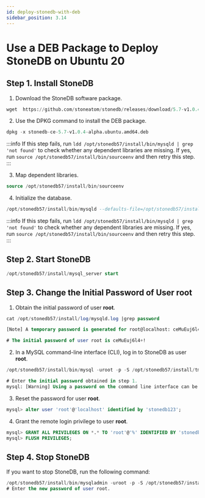 ```yaml
---
id: deploy-stonedb-with-deb
sidebar_position: 3.14
---
```

# Use a DEB Package to Deploy StoneDB on Ubuntu 20

## Step 1. Install StoneDB
1. Download the StoneDB software package. 
```sql
wget  https://github.com/stoneatom/stonedb/releases/download/5.7-v1.0.4-alpha/stonedb-ce-5.7-v1.0.4-alpha.ubuntu.amd64.deb
```

2. Use the DPKG command to install the DEB package.
```sql
dpkg -x stonedb-ce-5.7-v1.0.4-alpha.ubuntu.amd64.deb
```
:::info
If this step fails,  run `ldd /opt/stonedb57/install/bin/mysqld | grep 'not found'` to check whether any dependent libraries are missing. If yes, run `source /opt/stonedb57/install/bin/sourceenv` and then retry this step.
:::

3. Map dependent libraries.
```sql
source /opt/stonedb57/install/bin/sourceenv
```


4. Initialize the database.
```sql
/opt/stonedb57/install/bin/mysqld --defaults-file=/opt/stonedb57/install/my.cnf --initialize --user=mysql
```

:::info
If this step fails,  run `ldd /opt/stonedb57/install/bin/mysqld | grep 'not found'` to check whether any dependent libraries are missing. If yes, run `source /opt/stonedb57/install/bin/sourceenv` and then retry this step.
:::

## Step 2. Start StoneDB
```sql
/opt/stonedb57/install/mysql_server start
```

## Step 3. Change the Initial Password of User root

1. Obtain the initial password of user **root**.
```sql
cat /opt/stonedb57/install/log/mysqld.log |grep password

[Note] A temporary password is generated for root@localhost: ceMuEuj6l4+!

# The initial password of user root is ceMuEuj6l4+!

```

2. In a MySQL command-line interface (CLI), log in to StoneDB as user **root**.
```sql
/opt/stonedb57/install/bin/mysql -uroot -p -S /opt/stonedb57/install/tmp/mysql.sock

# Enter the initial password obtained in step 1.
mysql: [Warning] Using a password on the command line interface can be insecure.

```

3. Reset the password for user **root**.
```sql
mysql> alter user 'root'@'localhost' identified by 'stonedb123';

```

4. Grant the remote login privilege to user **root**.
```sql
mysql> GRANT ALL PRIVILEGES ON *.* TO 'root'@'%' IDENTIFIED BY 'stonedb123';
mysql> FLUSH PRIVILEGES;
```
## Step 4. Stop StoneDB
If you want to stop StoneDB, run the following command:
```sql
/opt/stonedb57/install/bin/mysqladmin -uroot -p -S /opt/stonedb57/install/tmp/mysql.sock shutdown
# Enter the new password of user root.

```
